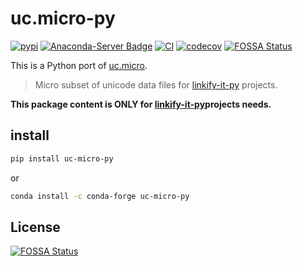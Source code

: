 # uc.micro-py

[![pypi](https://img.shields.io/pypi/v/uc-micro-py)](https://pypi.org/project/uc-micro-py/)
[![Anaconda-Server Badge](https://anaconda.org/conda-forge/uc-micro-py/badges/version.svg)](https://anaconda.org/conda-forge/uc-micro-py)
[![CI](https://github.com/tsutsu3/uc.micro-py/workflows/CI/badge.svg?branch=main)](https://github.com/tsutsu3/uc.micro-py/actions)
[![codecov](https://codecov.io/gh/tsutsu3/uc.micro-py/branch/main/graph/badge.svg?token=5Y7559D69U)](https://codecov.io/gh/tsutsu3/uc.micro-py)
[![FOSSA Status](https://app.fossa.com/api/projects/git%2Bgithub.com%2Ftsutsu3%2Fuc.micro-py.svg?type=shield)](https://app.fossa.com/projects/git%2Bgithub.com%2Ftsutsu3%2Fuc.micro-py?ref=badge_shield)

This is a Python port of [uc.micro](https://github.com/markdown-it/uc.micro).

> Micro subset of unicode data files for [linkify-it-py](https://github.com/tsutsu3/linkify-it-py) projects.

**This package content is ONLY for [linkify-it-py](https://github.com/tsutsu3/linkify-it-py)projects needs.**

## install

```bash
pip install uc-micro-py
```

or

```bash
conda install -c conda-forge uc-micro-py
```


## License
[![FOSSA Status](https://app.fossa.com/api/projects/git%2Bgithub.com%2Ftsutsu3%2Fuc.micro-py.svg?type=large)](https://app.fossa.com/projects/git%2Bgithub.com%2Ftsutsu3%2Fuc.micro-py?ref=badge_large)